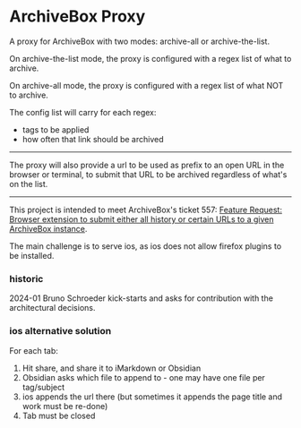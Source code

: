 # ArchiveBox Proxy

A proxy for ArchiveBox with two modes: archive-all or archive-the-list.

On archive-the-list mode, the proxy is configured with a regex list of what to archive.

On archive-all mode, the proxy is configured with a regex list of what NOT to archive.

The config list will carry for each regex:
- tags to be applied
- how often that link should be archived

---
The proxy will also provide a url to be used as prefix to an open URL in the browser or terminal, to submit that URL to be archived regardless of what's on the list.

---
This project is intended to meet ArchiveBox's ticket 557: [Feature Request: Browser extension to submit either all history or certain URLs to a given ArchiveBox instance](https://github.com/ArchiveBox/ArchiveBox/issues/577).

The main challenge is to serve ios, as ios does not allow firefox plugins to be installed.

### historic

2024-01 Bruno Schroeder kick-starts and asks for contribution with the architectural decisions. 

### ios alternative solution

For each tab:

1. Hit share, and share it to iMarkdown or Obsidian 
1. Obsidian asks which file to append to - one may have one file per tag/subject
1. ios appends the url there (but sometimes it appends the page title and work must be re-done)
1. Tab must be closed





